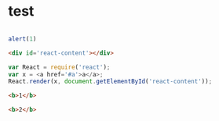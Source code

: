 # test
```js

alert(1)

```

````html
<div id='react-content'></div>
````

````js
var React = require('react');
var x = <a href='#a'>a</a>;
React.render(x, document.getElementById('react-content'));
````

```html
<b>1</b>
```

````html
<b>2</b>
````